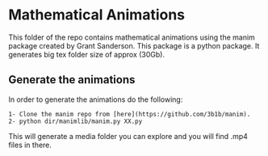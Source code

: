 # Mathematical Animations

This folder of the repo contains mathematical animations using the manim package created by Grant Sanderson. This package is a python package. It generates big tex folder size of approx (30Gb).
## Generate the animations
In order to generate the animations do the following:
```
1- Clone the manim repo from [here](https://github.com/3b1b/manim).
2- python dir/manimlib/manim.py XX.py 
```

This will generate a media folder you can explore and you will find .mp4 files in there. 
